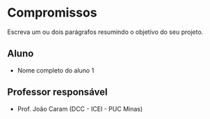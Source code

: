 # Compromissos
Escreva um ou dois parágrafos resumindo o objetivo do seu projeto.

## Aluno

* Nome completo do aluno 1

## Professor responsável

* Prof. João Caram (DCC - ICEI - PUC Minas)
